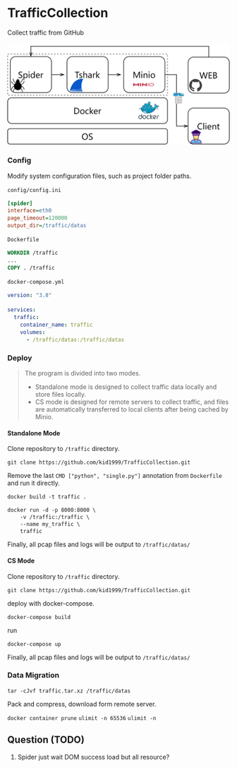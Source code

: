 # TrafficCollection
Collect traffic from GitHub

![System flow](./flow.png)

### Config
Modify system configuration files, such as project folder paths.

`config/config.ini`
```ini
[spider]
interface=eth0
page_timeout=120000
output_dir=/traffic/datas
```
`Dockerfile`
```dockerfile
WORKDIR /traffic
...
COPY . /traffic
```
`docker-compose.yml`
```yaml
version: "3.8"

services:
  traffic:
    container_name: traffic
    volumes:
      - /traffic/datas:/traffic/datas
```


### Deploy
> The program is divided into two modes. 
> - Standalone mode is designed to collect traffic data locally and store files locally. 
> - CS mode is designed for remote servers to collect traffic, and files are automatically transferred to local clients after being cached by Minio.

#### Standalone Mode
Clone repository to `/traffic` directory.
```shell
git clone https://github.com/kid1999/TrafficCollection.git
```

Remove the last `CMD ["python", "single.py"]` annotation from `Dockerfile` and run it directly.
```shell
docker build -t traffic .
```

```shell
docker run -d -p 8000:8000 \
    -v /traffic:/traffic \
    --name my_traffic \
    traffic
```
Finally, all pcap files and logs will be output to `/traffic/datas/`

#### CS Mode
Clone repository to `/traffic` directory.
```shell
git clone https://github.com/kid1999/TrafficCollection.git
```

deploy with docker-compose.
```shell
docker-compose build
```
run
```shell
docker-compose up
```

Finally, all pcap files and logs will be output to `/traffic/datas/`



### Data Migration
```shell
tar -cJvf traffic.tar.xz /traffic/datas
```
Pack and compress, download form remote server.

`docker container prune`
`ulimit -n 65536`
`ulimit -n`


## Question (TODO)
1. Spider just wait DOM success load but all resource?